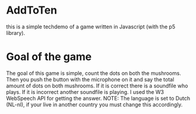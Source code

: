 # AddToTen
this is a simple techdemo of a game written in Javascript (with the p5 library).  

# Goal of the game

The goal of this game is simple, count the dots on both the mushrooms. Then you push the button with the microphone on it and say the total amount of dots on both mushrooms. If it is correct there is a soundfile who plays. If it is incorrect another soundfile is playing. I used the W3 WebSpeech API for getting the answer.  NOTE: The language is set to Dutch (NL-nl), if your live in another country you must change this accordingly.

